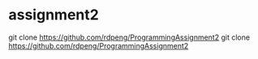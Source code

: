 # assignment2
git clone https://github.com/rdpeng/ProgrammingAssignment2
git clone https://github.com/rdpeng/ProgrammingAssignment2

